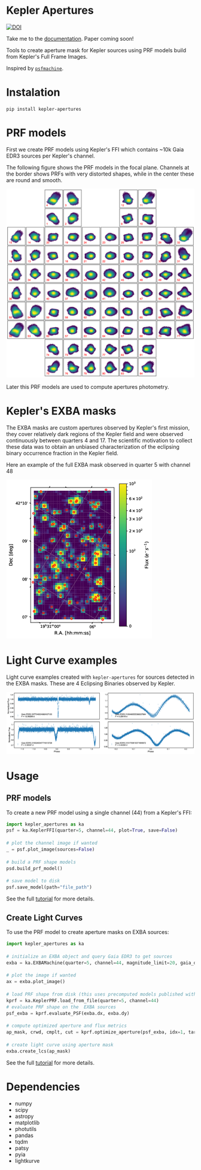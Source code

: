 # Kepler Apertures

[![DOI](https://zenodo.org/badge/345841081.svg)](https://zenodo.org/badge/latestdoi/345841081)


Take me to the [documentation](https://jorgemarpa.github.io/kepler-apertures/).
Paper coming soon!

Tools to create aperture mask for Kepler sources using PRF models build from Kepler's
Full Frame Images.

Inspired by [`psfmachine`](https://github.com/SSDataLab/psfmachine).

# Instalation

```
pip install kepler-apertures
```

# PRF models

First we create PRF models using Kepler's FFI which contains ~10k Gaia EDR3 sources per Kepler's channel.

The following figure shows the PRF models in the focal plane. Channels at the border shows PRFs with very distorted shapes, while in the center these are round and smooth.

![PRF Models](https://github.com/jorgemarpa/kepler-apertures/blob/main/docs/focal_plane_prf_model.png)

Later this PRF models are used to compute apertures photometry.

# Kepler's EXBA masks

The EXBA masks are custom apertures observed by Kepler's first mission, they cover relatively dark regions of the Kepler field and were observed continuously between quarters 4 and 17. The scientific motivation to collect these data was to obtain an unbiased characterization of the eclipsing binary occurrence fraction in the Kepler field.

Here an example of the full EXBA mask observed in quarter 5 with channel 48

![exba_ch48](https://github.com/jorgemarpa/kepler-apertures/blob/main/docs/EXBA_img_q5_ch48.png)

# Light Curve examples

Light curve examples created with `kepler-apertures` for sources detected in the EXBA masks. These are 4 Eclipsing Binaries observed by Kepler.

![EBs](https://github.com/jorgemarpa/kepler-apertures/blob/main/docs/ebs.png)

# Usage

## PRF models
To create a new PRF model using a single channel (44) from a Kepler's FFI:

```python
import kepler_apertures as ka
psf = ka.KeplerFFI(quarter=5, channel=44, plot=True, save=False)

# plot the channel image if wanted
_ = psf.plot_image(sources=False)

# build a PRF shape models
psd.build_prf_model()

# save model to disk
psf.save_model(path="file_path")
```

See the full [tutorial](https://jorgemarpa.github.io/kepler-apertures/tutorials/create_PRF_tutorial/) for more details.

## Create Light Curves
To use the PRF model to create aperture masks on EXBA sources:

```python
import kepler_apertures as ka

# initialize an EXBA object and query Gaia EDR3 to get sources
exba = ka.EXBAMachine(quarter=5, channel=44, magnitude_limit=20, gaia_dr=3)

# plot the image if wanted
ax = exba.plot_image()

# load PRF shape from disk (this uses precomputed models published with the repo)
kprf = ka.KeplerPRF.load_from_file(quarter=5, channel=44)
# evaluate PRF shape on the  EXBA sources
psf_exba = kprf.evaluate_PSF(exba.dx, exba.dy)

# compute optimized aperture and flux metrics
ap_mask, crwd, cmplt, cut = kprf.optimize_aperture(psf_exba, idx=1, target_complet=0.5, target_crowd=1.)

# create light curve using aperture mask
exba.create_lcs(ap_mask)
```

See the full [tutorial](https://jorgemarpa.github.io/kepler-apertures/tutorials/using_PRF_on_exba/) for more details.

# Dependencies
* numpy
* scipy
* astropy
* matplotlib
* photutils
* pandas
* tqdm
* patsy
* pyia
* lightkurve
